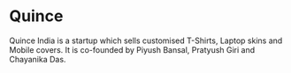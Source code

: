 # Quince
Quince India is a startup which sells customised T-Shirts, Laptop skins and Mobile covers.
It is co-founded by Piyush Bansal, Pratyush Giri and Chayanika Das.
